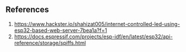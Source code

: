 ## References
1. https://www.hackster.io/shahizat005/internet-controlled-led-using-esp32-based-web-server-7bea1a?f=1
2. https://docs.espressif.com/projects/esp-idf/en/latest/esp32/api-reference/storage/spiffs.html
